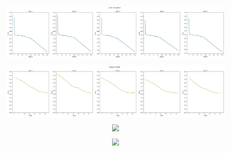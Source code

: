 <p align="center"> <img src= 'all_figs/loss_epoch.png' /> </p>
<p align="center"> <img src= 'all_figs/loss_step.png' /> </p>
<p align="center"> <img src= 'all_figs/NTK_epoch.png' /> </p>
<p align="center"> <img src= 'all_figs/NTK_step.png' /> </p>
